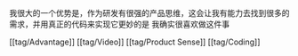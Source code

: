 我很大的一个优势是，作为研发有很强的产品思维，这会让我有能力去找到很多的需求，并用真正的代码来实现它更妙的是 我确实很喜欢做这件事

[[tag/Advantage]] [[tag/Video]] [[tag/Product Sense]] [[tag/Coding]]